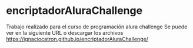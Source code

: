 # encriptadorAluraChallenge

Trabajo realizado para el curso de programación alura challenge
Se puede ver en la siguiente URL o descargar los archivos
https://ignaciocatron.github.io/encriptadorAluraChallenge/
